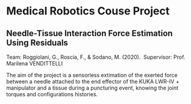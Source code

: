 # Medical Robotics Couse Project
## Needle-Tissue Interaction Force Estimation Using Residuals
Team: Roggiolani, G., Roscia, F., & Sodano, M. (2020). 
Supervisor: Prof. Marilena VENDITTELLI

The aim of the project is a sensorless extimation of the exerted force between a needle attached to the end effector of the KUKA LWR-IV + manipulator and a tissue during a puncturing event, knowing the joint torques and configurations histories. 
